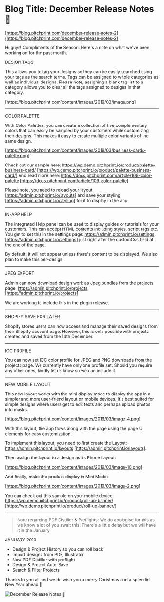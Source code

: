 # **Blog Title**: December Release Notes 🎅

[https://blog.pitchprint.com/december-release-notes-2](https://blog.pitchprint.com/december-release-notes-2)

Hi guys! Compliments of the Season.
Here's a note on what we've been working on for the past month.


DESIGN TAGS

This allows you to tag your designs so they can be easily searched using your tags as the search terms. Tags can be assigned to whole
categories as well as individual designs. Please note, assigning a blank tag list to a category allows you to clear all the tags assigned to
designs in that category.

[https://blog.pitchprint.com/content/images/2019/03/image.png]

--------------------------------------------------------------------------------------------------------------------------------------------


COLOR PALETTE

With Color Palettes, you can create a collection of five complementary colors that can easily be sampled by your customers while customizing
their designs. This makes it easy to create multiple color variants of the same design.

[https://blog.pitchprint.com/content/images/2019/03/business-cards-palette.png]

Check out our sample here: https://wp.demo.pitchprint.io/product/palette-business-card/
[https://wp.demo.pitchprint.io/product/palette-business-card/]
And read more here: https://docs.pitchprint.com/article/109-color-palette [https://docs.pitchprint.com/article/109-color-palette]

Please note, you need to reload your layout [https://admin.pitchprint.io/layouts] and save your styling
[https://admin.pitchprint.io/styling] for it to display in the app.

--------------------------------------------------------------------------------------------------------------------------------------------


IN-APP HELP

The integrated Help panel can be used to display guides or tutorials for your customers. This can accept HTML contents including styles,
script tags etc. You get to set this in the settings page: https://admin.pitchprint.io/settings [https://admin.pitchprint.io/settings] just
right after the customCss field at the end of the page.

By default, it will not appear unless there's content to be displayed. We also plan to make this per-design.

--------------------------------------------------------------------------------------------------------------------------------------------


JPEG EXPORT

Admin can now download design work as Jpeg bundles from the projects page: https://admin.pitchprint.io/projects
[https://admin.pitchprint.io/projects]

We are working to include this in the plugin release.

--------------------------------------------------------------------------------------------------------------------------------------------


SHOPIFY SAVE FOR LATER

Shopify stores users can now access and manage their saved designs from their Shopify account page. However, this is only possible with
projects created and saved from the 14th December.

--------------------------------------------------------------------------------------------------------------------------------------------


ICC PROFILE

You can now set ICC color profile for JPEG and PNG downloads from the projects page. We currently have only one profile set. Should you
require any other ones, kindly let us know so we can include it.

--------------------------------------------------------------------------------------------------------------------------------------------


NEW MOBILE LAYOUT

This new layout works with the mini display mode to display the app in a simpler and more user-friend layout on mobile devices. It's best
suited for simple designs where users get to edit texts and perhaps upload photos into masks.

[https://blog.pitchprint.com/content/images/2019/03/image-4.png]

With this layout, the app flows along with the page using the page UI elements for easy customization.

To implement this layout, you need to first create the Layout: https://admin.pitchprint.io/layouts [https://admin.pitchprint.io/layouts].

Then assign the layout to a design as its Phone Layout:

[https://blog.pitchprint.com/content/images/2019/03/image-10.png]

And finally, make the product display in Mini Mode:

[https://blog.pitchprint.com/content/images/2019/03/image-2.png]

You can check out this sample on your mobile device: https://wp.demo.pitchprint.io/product/roll-up-banner/
[https://wp.demo.pitchprint.io/product/roll-up-banner/]

--------------------------------------------------------------------------------------------------------------------------------------------

> Note regarding PDF Distiller & Preflights: We do apologise for this as we know a lot of you await this. There's a little delay but we will
> have it in the January.


JANUARY 2019

 * Design & Project History so you can roll back
 * Import designs from PDF, Illustrator
 * New PDF Distiller with preflight
 * Design & Project Auto-Save
 * Search & Filter Projects

Thanks to you all and we do wish you a merry Christmas and a splendid New Year ahead 🎉

![December Release Notes 🎅](https://blog.pitchprint.com/content/images/2019/03/clem-onojeghuo-172144-unsplash-1.jpg)

